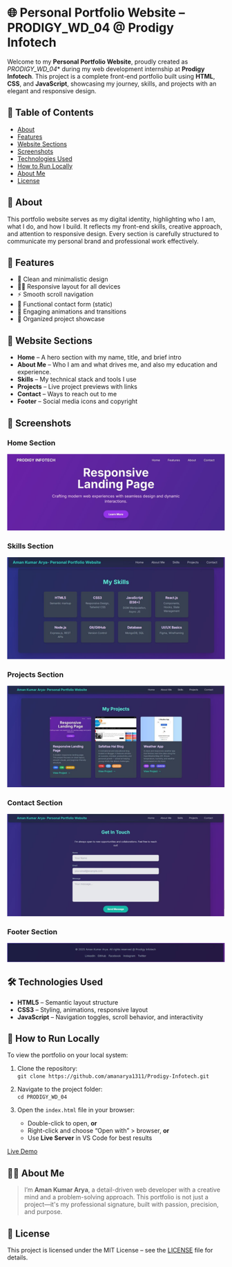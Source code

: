 # 🌐 Personal Portfolio Website – PRODIGY_WD_04 @ Prodigy Infotech

Welcome to my **Personal Portfolio Website**, proudly created as *PRODIGY_WD_04** during my web development internship at **Prodigy Infotech**. This project is a complete front-end portfolio built using **HTML**, **CSS**, and **JavaScript**, showcasing my journey, skills, and projects with an elegant and responsive design.

## 📑 Table of Contents
- [About](#about)
- [Features](#features)
- [Website Sections](#website-sections)
- [Screenshots](#screenshots)
- [Technologies Used](#technologies-used)
- [How to Run Locally](#how-to-run-locally)
- [About Me](#about-me)
- [License](#license)

## 📖 About

This portfolio website serves as my digital identity, highlighting who I am, what I do, and how I build. It reflects my front-end skills, creative approach, and attention to responsive design. Every section is carefully structured to communicate my personal brand and professional work effectively.

## 🎯 Features

- 🌟 Clean and minimalistic design
- 🧑‍💻 Responsive layout for all devices
- ⚡ Smooth scroll navigation
- 💬 Functional contact form (static)
- 🎨 Engaging animations and transitions
- 📁 Organized project showcase

## 🧩 Website Sections

- **Home** – A hero section with my name, title, and brief intro  
- **About Me** – Who I am and what drives me, and also my education and experience.  
- **Skills** – My technical stack and tools I use  
- **Projects** – Live project previews with links  
- **Contact** – Ways to reach out to me  
- **Footer** – Social media icons and copyright  

## 📸 Screenshots

### Home Section  
![Home](./assets/home.jpg)

### Skills Section  
![Skills](./assets/skills.jpg)

### Projects Section  
![Projects](./assets/projects.jpg)

### Contact Section  
![Contact](./assets/contact.jpg)

### Footer Section  
![Footer](./assets/footer.jpg)

## 🛠️ Technologies Used

- **HTML5** – Semantic layout structure  
- **CSS3** – Styling, animations, responsive layout  
- **JavaScript** – Navigation toggles, scroll behavior, and interactivity  

## 🚀 How to Run Locally

To view the portfolio on your local system:

1. Clone the repository:  
   `git clone https://github.com/amanarya1311/Prodigy-Infotech.git`

2. Navigate to the project folder:  
   `cd PRODIGY_WD_04`

3. Open the `index.html` file in your browser:  
   - Double-click to open, **or**  
   - Right-click and choose “Open with” > browser, **or**  
   - Use **Live Server** in VS Code for best results

[Live Demo](https://amanarya1311.github.io/Prodigy-Infotech/PRODIGY_WD_04/)

## 👨‍💻 About Me

> I’m **Aman Kumar Arya**, a detail-driven web developer with a creative mind and a problem-solving approach. This portfolio is not just a project—it's my professional signature, built with passion, precision, and purpose.

## 📄 License

This project is licensed under the MIT License – see the [LICENSE](./License) file for details.


